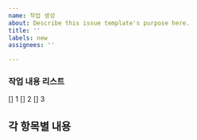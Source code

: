 ```yaml
---
name: 작업 생성
about: Describe this issue template's purpose here.
title: ''
labels: new
assignees: ''

---
```


### 작업 내용 리스트
[] 1
[] 2
[] 3



## 각 항목별 내용
